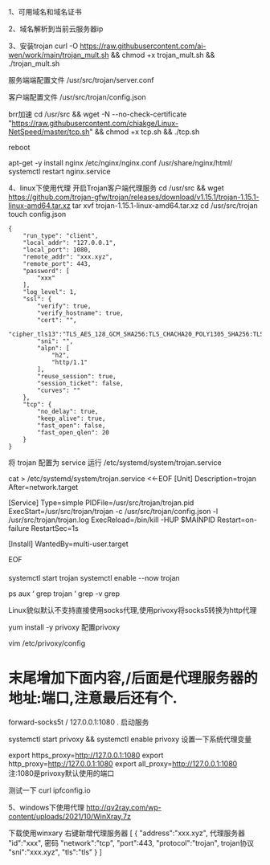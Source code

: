 1、可用域名和域名证书 

2、域名解析到当前云服务器ip

3、安装trojan
curl -O https://raw.githubusercontent.com/ai-wen/work/main/trojan_mult.sh && chmod +x trojan_mult.sh && ./trojan_mult.sh

服务端端配置文件
/usr/src/trojan/server.conf

客户端配置文件
/usr/src/trojan/config.json

brr加速
cd /usr/src && wget -N --no-check-certificate "https://raw.githubusercontent.com/chiakge/Linux-NetSpeed/master/tcp.sh" && chmod +x tcp.sh && ./tcp.sh


reboot


apt-get -y install  nginx
/etc/nginx/nginx.conf 
/usr/share/nginx/html/ 
systemctl restart nginx.service



4、linux下使用代理
开启Trojan客户端代理服务
cd /usr/src && wget https://github.com/trojan-gfw/trojan/releases/download/v1.15.1/trojan-1.15.1-linux-amd64.tar.xz
tar xvf trojan-1.15.1-linux-amd64.tar.xz
cd /usr/src/trojan
touch config.json

```config
{
    "run_type": "client",
    "local_addr": "127.0.0.1",
    "local_port": 1080,
    "remote_addr": "xxx.xyz",
    "remote_port": 443,
    "password": [
        "xxx"
    ],
    "log_level": 1,
    "ssl": {
        "verify": true,
        "verify_hostname": true,
        "cert": "",
        "cipher_tls13":"TLS_AES_128_GCM_SHA256:TLS_CHACHA20_POLY1305_SHA256:TLS_AES_256_GCM_SHA384",
        "sni": "",
        "alpn": [
            "h2",
            "http/1.1"
        ],
        "reuse_session": true,
        "session_ticket": false,
        "curves": ""
    },
    "tcp": {
        "no_delay": true,
        "keep_alive": true,
        "fast_open": false,
        "fast_open_qlen": 20
    }
}
```

将 trojan 配置为  service 运行
/etc/systemd/system/trojan.service

cat > /etc/systemd/system/trojan.service <<-EOF
[Unit]
Description=trojan
After=network.target

[Service]
Type=simple
PIDFile=/usr/src/trojan/trojan.pid
ExecStart=/usr/src/trojan/trojan -c /usr/src/trojan/config.json -l /usr/src/trojan/trojan.log
ExecReload=/bin/kill -HUP \$MAINPID
Restart=on-failure
RestartSec=1s

[Install]
WantedBy=multi-user.target

EOF


#### 
systemctl start trojan
systemctl enable --now trojan

ps aux ‘ grep trojan ‘ grep -v grep

Linux貌似默认不支持直接使用socks代理,使用privoxy将socks5转换为http代理

yum install -y privoxy
配置privoxy

vim /etc/privoxy/config
# 末尾增加下面内容,/后面是代理服务器的地址:端口,注意最后还有个.

forward-socks5t / 127.0.0.1:1080 .
启动服务

systemctl start privoxy && systemctl enable privoxy
设置一下系统代理变量

export https_proxy=http://127.0.0.1:1080
export http_proxy=http://127.0.0.1:1080
export all_proxy=http://127.0.0.1:1080
注:1080是privoxy默认使用的端口

测试一下
curl ipfconfig.io



5、windows下使用代理
http://qv2ray.com/wp-content/uploads/2021/10/WinXray.7z

下载使用winxary
右键新增代理服务器
[
    {
        "address":"xxx.xyz",        代理服务器
        "id":"xxx",                 密码
        "network":"tcp",
        "port":443,
        "protocol":"trojan",           trojan协议
        "sni":"xxx.xyz",
        "tls":"tls"
    }
]